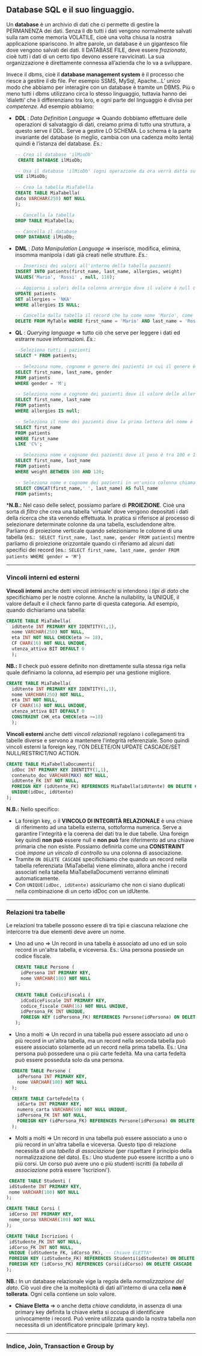 ## Database SQL e il suo linguaggio.
Un **database** è un archivio di dati che ci permette di gestire la PERMANENZA dei dati. Senza il db tutti i dati vengono normalmente salvati sulla ram come memoria VOLATILE, cioè una volta chiusa la nostra applicazione spariscono. In altre parole, un database è un gigantesco file dove vengono salvati dei dati. Il DATABASE FILE, deve essere *frazionato*, cioè tutti i dati di un certo tipo devono essere ravvicinati. La sua organizzazione è direttamente connessa all’azienda che lo va a sviluppare.


Invece il dbms, cioè il **database management system** è il processo che riesce a gestire il db file. Per esempio SSMS, MySql, Apache…L’ unico modo che abbiamo per interagire con un database è tramite un DBMS. Più o meno tutti i dbms utilizzano circa lo stesso linguaggio, tuttavia hanno dei ‘dialetti’ che li differenziano tra loro, e ogni parte del linguaggio è divisa per *competenze*. Ad esempio abbiamo:
- **DDL** : *Data Definition Language* ⇒ Quando dobbiamo effettuare delle operazioni di salvataggio di dati, creiamo prima di tutto una struttura, a questo serve il DDL. Serve a gestire LO SCHEMA. Lo schema è la parte invariante del database (o meglio, cambia con una cadenza molto lenta) quindi è l’istanza del database.
*Es.:*
  ```sql
  -- Crea il database 'ilMioDb'
   CREATE DATABASE ilMioDb; 

  -- Usa il database 'ilMioDb' (ogni operazione da ora verrà datta sul db)
  USE ilMioDb;

  -- Crea la tabella MiaTabella
  CREATE TABLE MiaTabella(
  dato VARCHAR(250) NOT NULL
  );

  -- Cancella la tabella
  DROP TABLE MiaTabella;

  -- Cancella il database
  DROP DATABASE ilMioDb;

- **DML** : *Data Manipulation Language* ⇒ inserisce, modifica, elimina, insomma manipola i dati già creati nelle strutture.
*Es.:*
  ```sql
  -- Inserisci dei valori all'interno della tabella pazienti
  INSERT INTO patients(first_name, last_name, allergies, weight)
  VALUES('Mario', 'Rossi' , null, 110);

  -- Aggiorna i valori della colonna arrergie dove il valore è null con 'NKA'
  UPDATE patients
  SET allergies = 'NKA'
  WHERE allergies IS NULL;

  -- Cancella dalla tabella il record che ha come nome 'Mario', come cognome 'Rossi' e come CF 'RSSMRO12345'
  DELETE FROM MyTable WHERE first_name = 'Mario' AND last_name = 'Rossi' AND cf = 'RSSMRO12345'
  ```
- **QL** : *Querying language* ⇒ tutto ciò che serve per leggere i dati ed estrarre nuove informazioni.
*Es.:*
  ```sql
  --Seleziona tutti i pazienti
  SELECT * FROM patients;

  -- Seleziona nome, cognome e genere dei pazienti in cui il genere è M
  SELECT first_name, last_name, gender
  FROM patients
  WHERE gender = 'M';

  -- Seleziona nome e cognome dei pazienti dove il valore delle allergie è nullo
  SELECT first_name, last_name
  FROM patients
  WHERE allergies IS null;

  -- Seleziona il nome dei pazienti dove la prima lettera del nome è 'C'
  SELECT first_name
  FROM patients
  WHERE first_name
  LIKE 'C%';

  -- Seleziona nome e cognome dei pazienti dove il peso è tra 100 e 120
  SELECT first_name, last_name
  FROM patients
  WHERE weight BETWEEN 100 AND 120;

  -- Seleziona nome e cognome dei pazienti in un'unica colonna chiamata full_name
  SELECT CONCAT(first_name,' ', last_name) AS full_name
  FROM patients;
  ```
  
***N.B.:** Nel caso delle select, possiamo parlare di **PROIEZIONE**. Cioè una sorta di *filtro* che crea una tabella ‘virtuale’ dove vengono depositati i dati della ricerca che sta venendo effettuata. In pratica si riferisce al processo di selezionare determinate colonne da una tabella, escludendone altre. Parliamo di proiezione verticale quando selezioniamo le colonne di una tabella (es.: ` SELECT first_name, last_name, gender FROM patients`) mentre parliamo di proiezione orizzontale quando ci riferiamo ad alcuni dati specifici dei record (es.:` SELECT first_name, last_name, gender FROM patients WHERE gender = 'M'`)

---

### Vincoli interni ed esterni
**Vincoli interni** anche detti *vincoli intrinsechi* si intendono i *tipi di dato* che specifichiamo per le nostre colonne. Anche la nullability, la UNIQUE, il valore default e il check fanno parte di questa categoria. Ad esempio, quando dichiariamo una tabella:

```sql
CREATE TABLE MiaTabella(
  idUtente INT PRIMARY KEY IDENTITY(1,1),
  nome VARCHAR(250) NOT NULL,
  eta INT NOT NULL CHECK(eta >= 18),
  CF CHAR(16) NOT NULL UNIQUE,
  utenza_attiva BIT DEFAULT 0
  );
```

**NB.:** Il check può essere definito non direttamente sulla stessa riga nella quale definiamo la colonna, ad esempio per una gestione migliore.

```sql
CREATE TABLE MiaTabella(
  idUtente INT PRIMARY KEY IDENTITY(1,1),
  nome VARCHAR(250) NOT NULL,
  eta INT NOT NULL,
  CF CHAR(16) NOT NULL UNIQUE,
  utenza_attiva BIT DEFAULT 0
  CONSTRAINT CHK_eta CHECK(eta >=18)
  );
```

**Vincoli esterni** anche detti *vincoli relazionali* regolano i collegamenti tra tabelle diverse e servono a mantenere l'integrità referenziale. Sono quindi vincoli esterni la foreign key, l'ON DELETE/ON UPDATE CASCADE/SET NULL/RESTRICT/NO ACTION.

```sql
CREATE TABLE MiaTabellaDocumenti(
  idDoc INT PRIMARY KEY IDENTITY(1,1),
  contenuto_doc VARCHAR(MAX) NOT NULL,
  idUtente_FK INT NOT NULL,
  FOREIGN KEY (idUtente_FK) REFERENCES MiaTabella(idUtente) ON DELETE CASCADE
  UNIQUE(idDoc, idUtente)
);
```
**N.B.:** Nello specifico:
- La foreign key, o il **VINCOLO DI INTEGRITÀ RELAZIONALE** è una chiave di riferimento ad una tabella esterna, sottoforma numerica. Serve a garantire l'integrità e la coerena dei dati  tra le due tabelle. Una foreign key quindi **non può** essere null e **non può** fare riferimento ad una chiave primaria che non esiste. Possiamo definirla come una **CONSTRAINT** cioè *impone un vincolo di controllo* su una colonna di associazione.
- Tramite `ON DELETE CASCADE` specifichiamo che quando un record nella tabella referenziata (MiaTabella) viene eliminato, allora anche i record associati nella tabella MiaTabellaDocumenti verranno eliminati automaticamente.
- Con `UNIQUE(idDoc, idUtente)` assicuriamo che non ci siano duplicati nella combinazione di un certo idDoc con un idUtente.

---

### Relazioni tra tabelle
Le relazioni tra tabelle possono essere di tra tipi e ciascuna relazione che intercorre tra due elementi deve avere un nome.

- Uno ad uno ⇒ Un record in una tabella è associato ad uno ed un solo record in un'altra tabella, e viceversa. Es.: Una persona possiede un codice fiscale.
  ```sql
  CREATE TABLE Persone (
    idPersona INT PRIMARY KEY,
    nome VARCHAR(100) NOT NULL
  );

  CREATE TABLE CodiciFiscali (
    idCodiceFiscale INT PRIMARY KEY,
    codice_fiscale CHAR(16) NOT NULL UNIQUE,
    idPersona_FK INT UNIQUE, 
    FOREIGN KEY (idPersona_FK) REFERENCES Persone(idPersona) ON DELETE CASCADE
  );
  ```
- Uno a molti ⇒ Un record in una tabella può essere associato ad uno o più record in un'altra tabella, ma un record nella seconda tabella può essere associato solamente ad un record nella prima tabella. Es.: Una persona può possedere una o più carte fedeltà. Ma una carta fedeltà può essere posseduta solo da una persona.
```sql
  CREATE TABLE Persone (
    idPersona INT PRIMARY KEY,
    nome VARCHAR(100) NOT NULL
  );

  CREATE TABLE CarteFedelta (
    idCarta INT PRIMARY KEY,
    numero_carta VARCHAR(50) NOT NULL UNIQUE,
    idPersona_FK INT NOT NULL,
    FOREIGN KEY (idPersona_FK) REFERENCES Persone(idPersona) ON DELETE CASCADE
  );
```
- Molti a molti ⇒ Un record in una tabella può essere associato a uno o più record in un'altra tabella e viceversa. Questo tipo di relazione necessita di una *tabella di associazione* (per rispettare il principio della normalizzazione del dato). Es.: Uno studente può essere iscritto a uno o più corsi. Un corso può avere uno o più studenti iscritti (la *tabella di associazione* potrà essere 'Iscrizioni').
 ```sql
  CREATE TABLE Studenti (
  idStudente INT PRIMARY KEY,
  nome VARCHAR(100) NOT NULL
);

CREATE TABLE Corsi (
  idCorso INT PRIMARY KEY,
  nome_corso VARCHAR(100) NOT NULL
);

CREATE TABLE Iscrizioni (
  idStudente_FK INT NOT NULL,
  idCorso_FK INT NOT NULL,
  UNIQUE (idStudente_FK, idCorso_FK), -- Chiave ELETTA*
  FOREIGN KEY (idStudente_FK) REFERENCES Studenti(idStudente) ON DELETE CASCADE,
  FOREIGN KEY (idCorso_FK) REFERENCES Corsi(idCorso) ON DELETE CASCADE
);
```

**NB.:** In un database relazionale vige la regola della *normalizzazione del dato*. Ciò vuol dire che la molteplicità di dati all'interno di una cella **non è tollerata**. Ogni cella contiene un solo valore.

* **Chiave Eletta** ⇒ o anche detta *chiave candidata*, in assenza di una primary key definita la chiave eletta si occupa di identificare univocamente i record. Può venire utilizzata quando la nostra tabella *non* necessita di un identificatore principale (primary key).
  
---

### Indice, Join, Transaction e Group by
